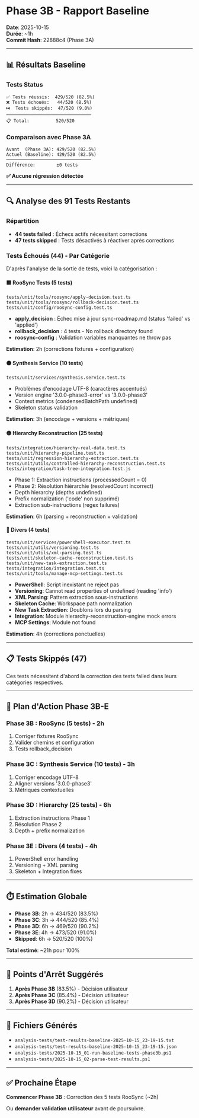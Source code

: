 # Phase 3B - Rapport Baseline

**Date**: 2025-10-15  
**Durée**: ~1h  
**Commit Hash**: 22888c4 (Phase 3A)

---

## 📊 Résultats Baseline

### Tests Status
```
✅ Tests réussis:  429/520 (82.5%)
❌ Tests échoués:   44/520 (8.5%)
⏭️  Tests skippés:  47/520 (9.0%)
────────────────────────────────
📋 Total:          520/520
```

### Comparaison avec Phase 3A
```
Avant  (Phase 3A): 429/520 (82.5%)
Actuel (Baseline): 429/520 (82.5%)
────────────────────────────────
Différence:        ±0 tests
```

**✅ Aucune régression détectée**

---

## 🔍 Analyse des 91 Tests Restants

### Répartition
- **44 tests failed** : Échecs actifs nécessitant corrections
- **47 tests skipped** : Tests désactivés à réactiver après corrections

### Tests Échoués (44) - Par Catégorie

D'après l'analyse de la sortie de tests, voici la catégorisation :

#### 🟥 RooSync Tests (5 tests)
```
tests/unit/tools/roosync/apply-decision.test.ts
tests/unit/tools/roosync/rollback-decision.test.ts
tests/unit/config/roosync-config.test.ts
```
- **apply_decision** : Échec mise à jour sync-roadmap.md (status 'failed' vs 'applied')
- **rollback_decision** : 4 tests - No rollback directory found
- **roosync-config** : Validation variables manquantes ne throw pas

**Estimation**: 2h (corrections fixtures + configuration)

#### 🟠 Synthesis Service (10 tests)
```
tests/unit/services/synthesis.service.test.ts
```
- Problèmes d'encodage UTF-8 (caractères accentués)
- Version engine '3.0.0-phase3-error' vs '3.0.0-phase3'
- Context metrics (condensedBatchPath undefined)
- Skeleton status validation

**Estimation**: 3h (encodage + versions + métriques)

#### 🟡 Hierarchy Reconstruction (25 tests)
```
tests/integration/hierarchy-real-data.test.ts
tests/unit/hierarchy-pipeline.test.ts
tests/unit/regression-hierarchy-extraction.test.ts
tests/unit/utils/controlled-hierarchy-reconstruction.test.ts
tests/integration/task-tree-integration.test.js
```
- Phase 1: Extraction instructions (processedCount = 0)
- Phase 2: Résolution hiérarchie (resolvedCount incorrect)
- Depth hierarchy (depths undefined)
- Prefix normalization ('code' non supprimé)
- Extraction sub-instructions (regex failures)

**Estimation**: 6h (parsing + reconstruction + validation)

#### 🔵 Divers (4 tests)
```
tests/unit/services/powershell-executor.test.ts
tests/unit/utils/versioning.test.ts
tests/unit/utils/xml-parsing.test.ts
tests/unit/skeleton-cache-reconstruction.test.ts
tests/unit/new-task-extraction.test.ts
tests/integration/integration.test.ts
tests/unit/tools/manage-mcp-settings.test.ts
```

- **PowerShell**: Script inexistant ne reject pas
- **Versioning**: Cannot read properties of undefined (reading 'info')
- **XML Parsing**: Pattern extraction sous-instructions
- **Skeleton Cache**: Workspace path normalization
- **New Task Extraction**: Doublons lors du parsing
- **Integration**: Module hierarchy-reconstruction-engine mock errors
- **MCP Settings**: Module not found

**Estimation**: 4h (corrections ponctuelles)

---

## 📋 Tests Skippés (47)

Ces tests nécessitent d'abord la correction des tests failed dans leurs catégories respectives.

---

## 🎯 Plan d'Action Phase 3B-E

### Phase 3B : RooSync (5 tests) - **2h**
1. Corriger fixtures RooSync
2. Valider chemins et configuration
3. Tests rollback_decision

### Phase 3C : Synthesis Service (10 tests) - **3h**
1. Corriger encodage UTF-8
2. Aligner versions '3.0.0-phase3'
3. Métriques contextuelles

### Phase 3D : Hierarchy (25 tests) - **6h**
1. Extraction instructions Phase 1
2. Résolution Phase 2
3. Depth + prefix normalization

### Phase 3E : Divers (4 tests) - **4h**
1. PowerShell error handling
2. Versioning + XML parsing
3. Skeleton + Integration fixes

---

## ⏱️ Estimation Globale

- **Phase 3B**: 2h → 434/520 (83.5%)
- **Phase 3C**: 3h → 444/520 (85.4%)
- **Phase 3D**: 6h → 469/520 (90.2%)
- **Phase 3E**: 4h → 473/520 (91.0%)
- **Skipped**: 6h → 520/520 (100%)

**Total estimé**: ~21h pour 100%

---

## 🚨 Points d'Arrêt Suggérés

1. **Après Phase 3B** (83.5%) - Décision utilisateur
2. **Après Phase 3C** (85.4%) - Décision utilisateur
3. **Après Phase 3D** (90.2%) - Décision utilisateur

---

## 📁 Fichiers Générés

- `analysis-tests/test-results-baseline-2025-10-15_23-19-15.txt`
- `analysis-tests/test-results-baseline-2025-10-15_23-19-15.json`
- `analysis-tests/2025-10-15_01-run-baseline-tests-phase3b.ps1`
- `analysis-tests/2025-10-15_02-parse-test-results.ps1`

---

## ✅ Prochaine Étape

**Commencer Phase 3B** : Correction des 5 tests RooSync (~2h)

Ou **demander validation utilisateur** avant de poursuivre.
